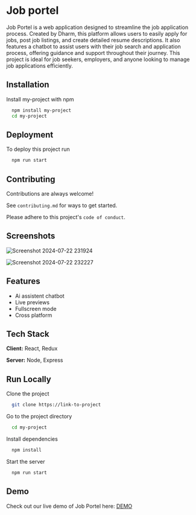 
# Job portel

Job Portel is a web application designed to streamline the job application process. Created by Dharm, this platform allows users to easily apply for jobs, post job listings, and create detailed resume descriptions. It also features a chatbot to assist users with their job search and application process, offering guidance and support throughout their journey. This project is ideal for job seekers, employers, and anyone looking to manage job applications efficiently.









## Installation

Install my-project with npm

```bash
  npm install my-project
  cd my-project
```
    
## Deployment

To deploy this project run

```bash
  npm run start
```


## Contributing

Contributions are always welcome!

See `contributing.md` for ways to get started.

Please adhere to this project's `code of conduct`.


## Screenshots

![Screenshot 2024-07-22 231924](https://github.com/user-attachments/assets/52c1e190-50fe-4124-b9d5-c2949497e3a9)

![Screenshot 2024-07-22 232227](https://github.com/user-attachments/assets/dbc92901-725d-4b67-84b0-a32a0f7394f8)
## Features

- Ai assistent chatbot
- Live previews
- Fullscreen mode
- Cross platform


## Tech Stack

**Client:** React, Redux

**Server:** Node, Express


## Run Locally

Clone the project

```bash
  git clone https://link-to-project
```

Go to the project directory

```bash
  cd my-project
```

Install dependencies

```bash
  npm install
```

Start the server

```bash
  npm run start
```


## Demo


Check out our live demo of Job Portel here: [DEMO](https://job-portel.netlify.app/)

